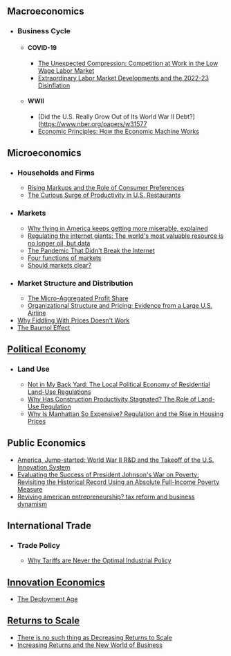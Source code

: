 ## Macroeconomics
- ### Business Cycle
	- #### COVID-19
		- [The Unexpected Compression: Competition at Work in the Low Wage Labor Market](https://www.nber.org/papers/w31010)
		- [Extraordinary Labor Market Developments and the 2022-23 Disinflation](https://www.nber.org/papers/w32584)
	- #### WWII
		- [Did the U.S. Really Grow Out of Its World War II Debt?](https://www.nber.org/papers/w31577
		- [Economic Principles: How the Economic Machine Works](http://www.economicprinciples.org/)
## Microeconomics
- ### Households and Firms
	- [Rising Markups and the Role of Consumer Preferences](https://www.nber.org/papers/w32739)
	- [The Curious Surge of Productivity in U.S. Restaurants](https://www.nber.org/papers/w33555)
- ### Markets
	- [Why flying in America keeps getting more miserable, explained](http://www.vox.com/new-money/2017/4/12/15247172/why-airlines-are-terrible)
	- [Regulating the internet giants: The world's most valuable resource is no longer oil, but data](http://www.economist.com/news/leaders/21721656-data-economy-demands-new-approach-antitrust-rules-worlds-most-valuable-resource)
	- [The Pandemic That Didn't Break the Internet](https://www.city-journal.org/america-robust-information-infrastructure)
	- [Four functions of markets](https://www.interfluidity.com/v2/7333.html)
	- [Should markets clear?](https://www.interfluidity.com/v2/5117.html)
- ### Market Structure and Distribution
	- [The Micro-Aggregated Profit Share](https://arxiv.org/abs/2309.12945)
	- [Organizational Structure and Pricing: Evidence from a Large U.S. Airline](https://www.nber.org/papers/w29508)
- [Why Fiddling With Prices Doesn't Work](https://www.farnamstreetblog.com/2016/05/joseph-heath-market-prices/)
- [The Baumol Effect](https://marginalrevolution.com/marginalrevolution/2019/05/the-baumol-effect.html)
## [Political Economy](https://en.wikipedia.org/wiki/Political_economy)
- ### Land Use
	- [Not in My Back Yard: The Local Political Economy of Residential Land-Use Regulations](https://papers.ssrn.com/sol3/papers.cfm?abstract_id=5020069)
	- [Why Has Construction Productivity Stagnated? The Role of Land-Use Regulation](https://www.nber.org/papers/w33188)
	- [Why Is Manhattan So Expensive? Regulation and the Rise in Housing Prices](https://doi.org/10.1086/429979)
## Public Economics
- [America, Jump-started: World War II R&D and the Takeoff of the U.S. Innovation System](https://www.nber.org/papers/w27375)
- [Evaluating the Success of President Johnson's War on Poverty: Revisiting the Historical Record Using an Absolute Full-Income Poverty Measure](https://www.nber.org/papers/w26532)
- [Reviving american entrepreneurship? tax reform and business dynamism](https://doi.org/10.1016/j.jmoneco.2019.04.009)
## International Trade
- ### Trade Policy
	- [Why Tariffs are Never the Optimal Industrial Policy](https://nicholasdecker.substack.com/p/why-tariffs-are-never-the-optimal)
## [Innovation Economics](https://en.wikipedia.org/wiki/Innovation_economics)
- [The Deployment Age](https://reactionwheel.net/2015/10/the-deployment-age.html)
## [Returns to Scale](https://en.wikipedia.org/wiki/Returns_to_scale)
- [There is no such thing as Decreasing Returns to Scale](https://blog.supplysideliberal.com/post/2017/5/29/there-is-no-such-thing-as-decreasing-returns-to-scale)
- [Increasing Returns and the New World of Business](https://hbr.org/1996/07/increasing-returns-and-the-new-world-of-business)